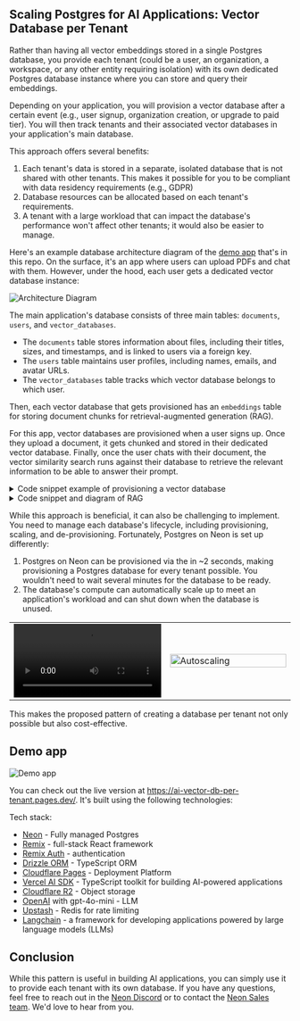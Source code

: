 ## Scaling Postgres for AI Applications: Vector Database per Tenant

Rather than having all vector embeddings stored in a single Postgres database, you provide each tenant (could be a user, an organization, a workspace, or any other entity requiring isolation) with its own dedicated Postgres database instance where you can store and query their embeddings.

Depending on your application, you will provision a vector database after a certain event (e.g., user signup, organization creation, or upgrade to paid tier). You will then track tenants and their associated vector databases in your application's main database. 

This approach offers several benefits:
1. Each tenant's data is stored in a separate, isolated database that is not shared with other tenants. This makes it possible for you to be compliant with data residency requirements (e.g., GDPR)
2. Database resources can be allocated based on each tenant's requirements. 
3. A tenant with a large workload that can impact the database's performance won't affect other tenants; it would also be easier to manage.

Here's an example database architecture diagram of the [demo app](https://ai-vector-db-per-tenant.pages.dev/) that's in this repo. On the surface, it's an app where users can upload PDFs and chat with them. However, under the hood, each user gets a dedicated vector database instance:

![Architecture Diagram](https://github.com/user-attachments/assets/c788d581-1d0a-4201-842e-a20bd498e3db)

The main application's database consists of three main tables: `documents`, `users`, and `vector_databases`.

- The `documents` table stores information about files, including their titles, sizes, and timestamps, and is linked to users via a foreign key.
- The `users` table maintains user profiles, including names, emails, and avatar URLs.
- The `vector_databases` table tracks which vector database belongs to which user.

Then, each vector database that gets provisioned has an `embeddings` table for storing document chunks for retrieval-augmented generation (RAG).

For this app, vector databases are provisioned when a user signs up. Once they upload a document, it gets chunked and stored in their dedicated vector database. Finally, once the user chats with their document, the vector similarity search runs against their database to retrieve the relevant information to be able to answer their prompt.

<details>
  <summary>Code snippet example of provisioning a vector database</summary>
   
   ![Provision Vector database for each signup](https://github.com/user-attachments/assets/01e31752-cddb-45c5-b595-92c3cb815a88)

  ```ts
  // app/lib/auth.ts
  // User email from Google Auth
	const email = profile.emails[0].value;

	try {
		const db = createDbClient(env.DATABASE_URL);

		// Get the user and their vector database
		const userData = await db
			.select({
				user: users,
				vectorDatabase: vectorDatabases,
			})
			.from(users)
			.leftJoin(vectorDatabases, eq(users.id, vectorDatabases.userId))
			.where(eq(users.email, email));

		// If the user does not exist, create a new user and vector database
		if (
			userData.length === 0 ||
			!userData[0].vectorDatabase ||
			!userData[0].user
		) {
			// Create a new Neon project
			const neonApiClient = createNeonApiClient(env.NEON_API_KEY);

			const { data, error } = await neonApiClient.POST("/projects", {
				body: {
					project: {},
				},
			});

			if (error) {
				throw new Error(`Failed to create Neon project, ${error}`);
			}

			const vectorDbId = data?.project.id;

			const vectorDbConnectionUri = data.connection_uris[0]?.connection_uri;

			const sql = neon(vectorDbConnectionUri);

			// Create the vector extension and table
			await sql.transaction([
				sql`CREATE EXTENSION IF NOT EXISTS vector;`,
				sql`CREATE TABLE IF NOT EXISTS "embeddings" (
					"id" serial PRIMARY KEY NOT NULL,
					"content" text NOT NULL,
					"metadata" jsonb NOT NULL,
					"embedding" vector(1536),
					"created_at" timestamp with time zone DEFAULT now(),
					"updated_at" timestamp with time zone DEFAULT now()
				)`,
				sql`CREATE INDEX IF NOT EXISTS "embedding_idx" ON "embeddings" USING hnsw ("embedding" vector_cosine_ops)`,
			]);

			// Create the user and vector database and store it in the application's database
			const newUser = await db
				.insert(users)
				.values({
					email,
					name: profile.displayName,
					avatarUrl: profile.photos[0].value,
					userId: generateId({ object: "user" }),
				})
				.onConflictDoNothing()
				.returning();

			await db
				.insert(vectorDatabases)
				.values({
					vectorDbId,
					userId: newUser[0].id,
				})
				.returning();

			const result = {
				...newUser[0],
				vectorDbId,
			};

			return result;
		}
		
		// Return the user and their vector database if they already exist
		return {
			...userData[0].user,
			vectorDbId: userData[0].vectorDatabase.vectorDbId,
		};
	} catch (error) {
		console.error("User creation error:", error);
		throw new Error(getErrorMessage(error));
	}
  ```
</details>


<details>
  <summary>Code snippet and diagram of RAG</summary>
	
![Vector database per tenant RAG](https://github.com/user-attachments/assets/43e0f872-6bab-4a06-8208-7871723f1fd0)

  ```ts
// /app/routes/api/document/chat
// Get the user's messages and the document ID from the request body.
const {
		messages,
		documentId,
	}: {
		messages: Message[];
		documentId: string;
	} = await request.json();

	// Get the user's prompt
	const { content: prompt } = messages[messages.length - 1];

	const neonApiClient = createNeonApiClient(
		context.cloudflare.env.NEON_API_KEY,
	);

	// Get the user's vector database's connection string by passing the user's vector database ID to the Neon API.
	const { data, error } = await neonApiClient.GET(
		"/projects/{project_id}/connection_uri",
		{
			params: {
				path: {
					project_id: user.vectorDbId,
				},
				query: {
					role_name: "neondb_owner",
					database_name: "neondb",
				},
			},
		},
	);

	if (error) {
		return json({
			error: error,
		});
	}

	const embeddings = new OpenAIEmbeddings({
		apiKey: context.cloudflare.env.OPENAI_API_KEY,
		dimensions: 1536,
		model: "text-embedding-3-small",
	});

	const vectorStore = await NeonPostgres.initialize(embeddings, {
		connectionString: data.uri,
		tableName: "embeddings",
		columns: {
			contentColumnName: "content",
			metadataColumnName: "metadata",
			vectorColumnName: "embedding",
		},
	});
// Search for the most similar document chunks to the user's prompt in the vector database. 
// Under the hood, Langchain converts the user's prompt to a vector using the OpenAI embeddings model and then searches for the most similar vectors in the vector database.
	const result = await vectorStore.similaritySearch(prompt, 2, {
		documentId,
	});


	const model = new ChatOpenAI({
		apiKey: context.cloudflare.env.OPENAI_API_KEY,
		model: "gpt-4o-mini",
		temperature: 0,
	});

	const allMessages = messages.map((message) =>
		message.role === "user"
			? new HumanMessage(message.content)
			: new AIMessage(message.content),
	);

	const systemMessage = new SystemMessage(
		`You are a helpful assistant, here's some extra additional context that you can use to answer questions. Only use this information if it's relevant:
		
		${result.map((r) => r.pageContent).join(" ")}`,
	);

	allMessages.push(systemMessage);
// Generate a response by passing the user's messages and the additional context to the OpenAI model.
	const stream = await model.stream(allMessages);

	return LangChainAdapter.toDataStreamResponse(stream);
  ```
</details>


While this approach is beneficial, it can also be challenging to implement. You need to manage each database's lifecycle, including provisioning, scaling, and de-provisioning. Fortunately, Postgres on Neon is set up differently:

1. Postgres on Neon can be provisioned via the in ~2 seconds, making provisioning a Postgres database for every tenant possible. You wouldn't need to wait several minutes for the database to be ready.
2. The database's compute can automatically scale up to meet an application's workload and can shut down when the database is unused.

<div align="left">
  <table>
    <tr>
      <td width="50%">
        <video autoplay src="https://github.com/user-attachments/assets/96500fc3-3efa-4cfa-9339-81eb359ff105" width="100%"></video>
      </td>
      <td width="40%">
        <img src="https://github.com/user-attachments/assets/7f093ead-d51b-46bc-a473-0df483d91c18" width="100%" alt="Autoscaling">
      </td>
    </tr>
  </table>
</div>

This makes the proposed pattern of creating a database per tenant not only possible but also cost-effective.

## Demo app

![Demo app](https://github.com/user-attachments/assets/d9dee48f-a6d6-4dd5-bb89-fa5d31ca26e3)

You can check out the live version at https://ai-vector-db-per-tenant.pages.dev/. It's built using the following technologies:

Tech stack:
- [Neon](https://neon.tech/ref=github) - Fully managed Postgres
- [Remix](https://remix.run) - full-stack React framework
- [Remix Auth](https://github.com/sergiodxa/remix-auth) - authentication
- [Drizzle ORM](https://drizzle.team/) - TypeScript ORM
- [Cloudflare Pages](https://pages.dev) - Deployment Platform
- [Vercel AI SDK](sdk.vercel.ai/) -  TypeScript toolkit for building AI-powered applications
- [Cloudflare R2](https://www.cloudflare.com/developer-platform/r2/) - Object storage
- [OpenAI](https://openai.com) with gpt-4o-mini - LLM
- [Upstash](https://upstash.com) - Redis for rate limiting
- [Langchain](https://js.langchain.com/v0.2/docs/introduction/) - a framework for developing applications powered by large language models (LLMs)

## Conclusion

While this pattern is useful in building AI applications, you can simply use it to provide each tenant with its own database. If you have any questions, feel free to reach out in the [Neon Discord](https://neon.tech/discord) or to contact the [Neon Sales team](https://neon.tech/contact-sales). We'd love to hear from you.


